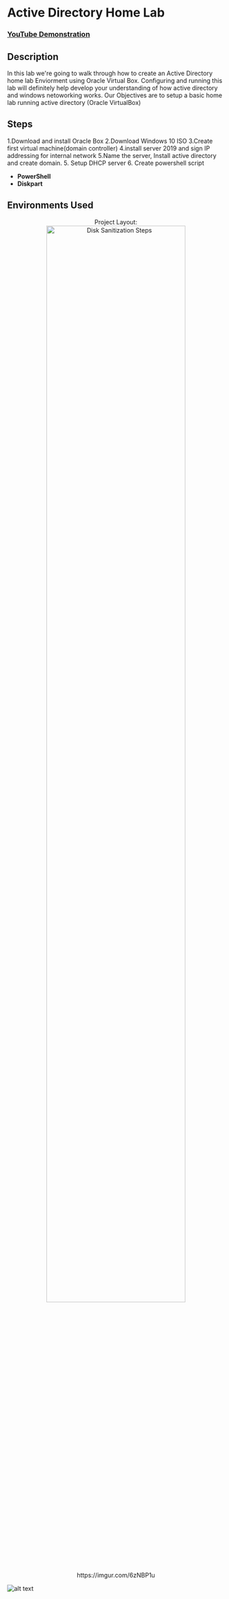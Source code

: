 <h1>Active Directory Home Lab</h1>

 ### [YouTube Demonstration](https://youtu.be/7eJexJVCqJo)

<h2>Description</h2>
In this lab we're going to walk through how to create an Active Directory home lab Enviorment using Oracle Virtual Box. Configuring and running this lab will definitely help develop your understanding of how active directory and windows netoworking works. Our Objectives are to setup a basic home lab running active directory (Oracle VirtualBox)
<br />


<h2>Steps</h2>
 1.Download and install Oracle Box 2.Download Windows 10 ISO 3.Create first virtual machine(domain controller) 4.install server 2019 and sign IP addressing for internal network 5.Name the server, Install active directory and create domain. 5. Setup DHCP server 6. Create powershell script 

- <b>PowerShell</b> 
- <b>Diskpart</b>

<h2>Environments Used </h2>
<p align="center">
Project Layout: <br/>
<img src="https://imgur.com/6zNBP1u" height="80%" width="80%" alt="Disk Sanitization Steps"/>
<br />
https://imgur.com/6zNBP1u

![alt text](https://imgur.com/6zNBP1u)


<!--
 ```diff
- text in red
+ text in green
! text in orange
# text in gray
@@ text in purple (and bold)@@
